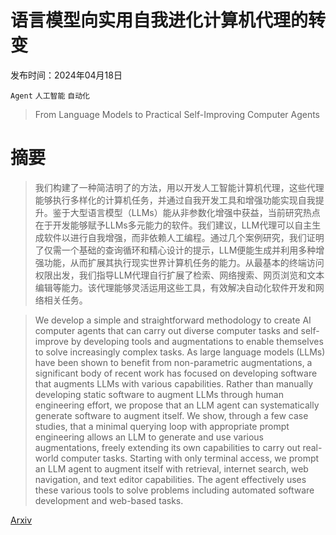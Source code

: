 # 语言模型向实用自我进化计算机代理的转变

发布时间：2024年04月18日

`Agent` `人工智能` `自动化`

> From Language Models to Practical Self-Improving Computer Agents

# 摘要

> 我们构建了一种简洁明了的方法，用以开发人工智能计算机代理，这些代理能够执行多样化的计算机任务，并通过自我开发工具和增强功能实现自我提升。鉴于大型语言模型（LLMs）能从非参数化增强中获益，当前研究热点在于开发能够赋予LLMs多元能力的软件。我们建议，LLM代理可以自主生成软件以进行自我增强，而非依赖人工编程。通过几个案例研究，我们证明了仅需一个基础的查询循环和精心设计的提示，LLM便能生成并利用多种增强功能，从而扩展其执行现实世界计算机任务的能力。从最基本的终端访问权限出发，我们指导LLM代理自行扩展了检索、网络搜索、网页浏览和文本编辑等能力。该代理能够灵活运用这些工具，有效解决自动化软件开发和网络相关任务。

> We develop a simple and straightforward methodology to create AI computer agents that can carry out diverse computer tasks and self-improve by developing tools and augmentations to enable themselves to solve increasingly complex tasks. As large language models (LLMs) have been shown to benefit from non-parametric augmentations, a significant body of recent work has focused on developing software that augments LLMs with various capabilities. Rather than manually developing static software to augment LLMs through human engineering effort, we propose that an LLM agent can systematically generate software to augment itself. We show, through a few case studies, that a minimal querying loop with appropriate prompt engineering allows an LLM to generate and use various augmentations, freely extending its own capabilities to carry out real-world computer tasks. Starting with only terminal access, we prompt an LLM agent to augment itself with retrieval, internet search, web navigation, and text editor capabilities. The agent effectively uses these various tools to solve problems including automated software development and web-based tasks.

[Arxiv](https://arxiv.org/abs/2404.11964)